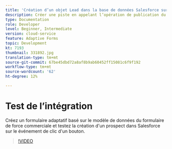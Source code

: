 ```yaml
---
title: 'Création d’un objet Lead dans la base de données Salesforce sur un événement de clics d’un bouton '
description: Créer une piste en appelant l’opération de publication du modèle de données de formulaire
type: Documentation
role: Developer
level: Beginner, Intermediate
version: cloud-service
feature: Adaptive Forms
topic: Development
kt: 7193
thumbnail: 331892.jpg
translation-type: tm+mt
source-git-commit: 67be45dbd72a8af8b9ab60452ff15081c6f9f192
workflow-type: tm+mt
source-wordcount: '62'
ht-degree: 12%

---
```



# Test de l’intégration

Créez un formulaire adaptatif basé sur le modèle de données du formulaire de force commerciale et testez la création d&#39;un prospect dans Salesforce sur le événement de clic d&#39;un bouton.

>[!VIDEO](https://video.tv.adobe.com/v/331892?quality=12&learn=on)


